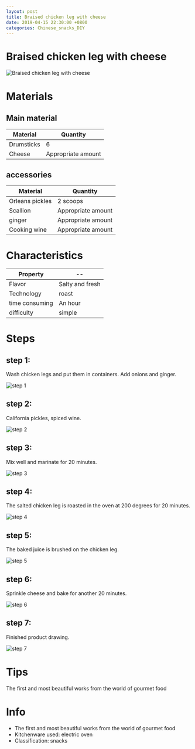 ```yaml
---
layout: post
title: Braised chicken leg with cheese
date: 2019-04-15 22:30:00 +0800
categories: Chinese_snacks_DIY
---
```


# Braised chicken leg with cheese

![Braised chicken leg with cheese]({{site.baseurl}}/img/402083/402083.jpg)

# Materials


## Main material

Material|Quantity
--|--
Drumsticks|6
Cheese|Appropriate amount

## accessories

Material|Quantity
--|--
Orleans pickles|2 scoops
Scallion|Appropriate amount
ginger|Appropriate amount
Cooking wine|Appropriate amount

# Characteristics

Property|--
--|--
Flavor|Salty and fresh
Technology|roast
time consuming|An hour
difficulty|simple

# Steps

## step 1:

Wash chicken legs and put them in containers. Add onions and ginger.

![step 1]({{site.baseurl}}/img/402083/1.jpg)

## step 2:

California pickles, spiced wine.

![step 2]({{site.baseurl}}/img/402083/2.jpg)

## step 3:

Mix well and marinate for 20 minutes.

![step 3]({{site.baseurl}}/img/402083/3.jpg)

## step 4:

The salted chicken leg is roasted in the oven at 200 degrees for 20 minutes.

![step 4]({{site.baseurl}}/img/402083/4.jpg)

## step 5:

The baked juice is brushed on the chicken leg.

![step 5]({{site.baseurl}}/img/402083/5.jpg)

## step 6:

Sprinkle cheese and bake for another 20 minutes.

![step 6]({{site.baseurl}}/img/402083/6.jpg)

## step 7:

Finished product drawing.

![step 7]({{site.baseurl}}/img/402083/7.jpg)

# Tips

The first and most beautiful works from the world of gourmet food

# Info

- The first and most beautiful works from the world of gourmet food
- Kitchenware used: electric oven
- Classification: snacks